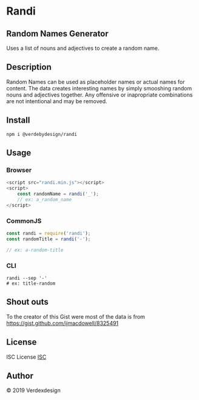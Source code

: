 # Randi

## Random Names Generator

Uses a list of nouns and adjectives to create a random name.

## Description

Random Names can be used as placeholder names or actual names for content.
The data creates interesting names by simply smooshing random nouns and adjectives together.
Any offensive or inapropriate combinations are not intentional and may be removed.

## Install

```npm i @verdebydesign/randi```

## Usage

### Browser

```js
<script src="randi.min.js"></script>
<script>
    const randomName = randi('_');
    // ex: a_random_name
</script>
```

### CommonJS

```js
const randi = require('randi');
const randomTitle = randi('-');

// ex: a-random-title
```

### CLI

```shell
randi --sep '-'
# ex: title-random
```

## Shout outs

To the creator of this Gist were most of the data is from
<https://gist.github.com/ijmacdowell/8325491>

## License

ISC License [ISC](https://opensource.org/licenses/ISC)

## Author

&copy; 2019 Verdexdesign
